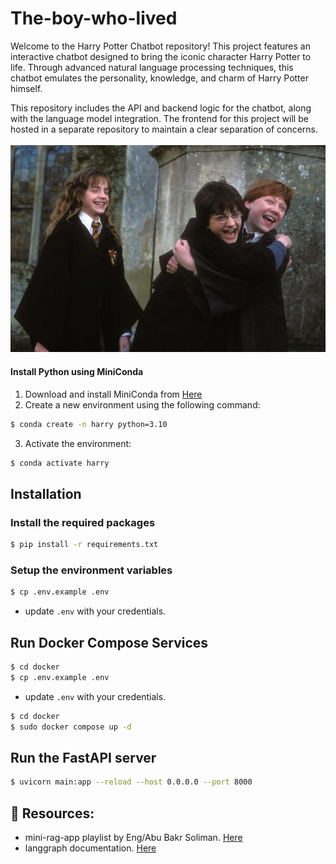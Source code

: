 # The-boy-who-lived
Welcome to the Harry Potter Chatbot repository! This project features an interactive chatbot designed to bring the iconic character Harry Potter to life. Through advanced natural language processing techniques, this chatbot emulates the personality, knowledge, and charm of Harry Potter himself.

This repository includes the API and backend logic for the chatbot, along with the language model integration. The frontend for this project will be hosted in a separate repository to maintain a clear separation of concerns.
<br><br>
![A pic for harry potter](images/harry.jpg)


#### Install Python using MiniConda

1) Download and install MiniConda from [Here](https://docs.anaconda.com/free/miniconda/#quick-command-line-install)
2) Create a new environment using the following command:
```bash
$ conda create -n harry python=3.10
```
3) Activate the environment:
```bash
$ conda activate harry
```

## Installation

### Install the required packages

```bash
$ pip install -r requirements.txt
```

### Setup the environment variables

```bash
$ cp .env.example .env
```

- update `.env` with your credentials.

## Run Docker Compose Services

```bash
$ cd docker
$ cp .env.example .env
```

- update `.env` with your credentials.



```bash
$ cd docker
$ sudo docker compose up -d
```

## Run the FastAPI server

```bash
$ uvicorn main:app --reload --host 0.0.0.0 --port 8000
```

## 📘 Resources:
- mini-rag-app playlist by Eng/Abu Bakr Soliman. [Here](https://www.youtube.com/playlist?list=PLvLvlVqNQGHCUR2p0b8a0QpVjDUg50wQj)
- langgraph documentation. [Here](https://langchain-ai.github.io/langgraph/tutorials/introduction/)

